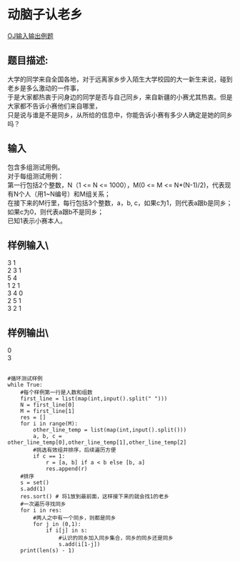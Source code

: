 # 动脑子认老乡 

[OJ输入输出例题](https://exercise.acmcoder.com/online/online_judge_ques?ques_id=9579&konwledgeId=137&opencustomeinput=true)

## 题目描述:								
大学的同学来自全国各地，对于远离家乡步入陌生大学校园的大一新生来说，碰到老乡是多么激动的一件事，\
于是大家都热衷于问身边的同学是否与自己同乡，来自新疆的小赛尤其热衷。但是大家都不告诉小赛他们来自哪里，\
只是说与谁是不是同乡，从所给的信息中，你能告诉小赛有多少人确定是她的同乡吗？

## 输入
包含多组测试用例。\
对于每组测试用例：\
第一行包括2个整数，N（1 <= N <= 1000），M(0 <= M <= N*(N-1)/2)，代表现有N个人（用1~N编号）和M组关系；\
在接下来的M行里，每行包括3个整数，a，b, c，如果c为1，则代表a跟b是同乡；如果c为0，则代表a跟b不是同乡；\
已知1表示小赛本人。

## 样例输入\
3 1\
2 3 1\
5 4\
1 2 1\
3 4 0\
2 5 1\
3 2 1

## 样例输出\
0\
3

```

#循环测试样例
while True:
	#每个样例第一行是人数和组数
    first_line = list(map(int,input().split(" ")))
    N = first_line[0]
    M = first_line[1]
    res = []
    for i in range(M):
        other_line_temp = list(map(int,input().split()))
        a, b, c = other_line_temp[0],other_line_temp[1],other_line_temp[2]
        #挑选有效组并排序，后续遍历方便
        if c == 1:
            r = [a, b] if a < b else [b, a]
            res.append(r)
	#排序
    s = set()
    s.add(1)
    res.sort() # 将1放到最前面，这样接下来的就会找1的老乡
	#一次遍历寻找同乡
    for i in res:
    	#两人之中有一个同乡，则都是同乡
        for j in (0,1):
            if i[j] in s:
            	#认识的同乡加入同乡集合，同乡的同乡还是同乡
                s.add(i[1-j])
    print(len(s) - 1)
```
